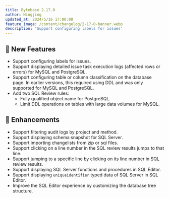```yaml
---
title: Bytebase 2.17.0
author: Ningjing
updated_at: 2024/5/16 17:00:00
feature_image: /content/changelog/2-17-0-banner.webp
description: 'Support configuring labels for issues'
---
```


## 🚀 New Features

- Support configuring labels for issues.
- Support displaying detailed issue task execution logs (affected rows or errors) for MySQL and PostgreSQL.
- Support configuring table or column classification on the database page. In earlier versions, this required using DDL and was only supported for MySQL and PostgreSQL.
- Add two SQL Review rules:
  - Fully qualified object name for PostgreSQL.
  - Limit DDL operations on tables with large data volumes for MySQL.

## 🎄 Enhancements

- Support filtering audit logs by project and method.
- Support displaying schema snapshot for SQL Server.
- Support importing changelists from zip or sql files.
- Support clicking on a line number in the SQL review results jumps to that line.
- Support jumping to a specific line by clicking on its line number in SQL review results.
- Support displaying SQL Server functions and procedures in SQL Editor.
- Support displaying `uniqueidentifier` typed data of SQL Server in SQL Editor.
- Improve the SQL Editor experience by customizing the database tree structure.

<IncludeBlock url="/docs/get-started/install/install-upgrade"></IncludeBlock>
